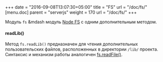+++
date = "2016-09-08T13:07:30+05:00"
title = "FS"
url = "/doc/fs/"
[menu.doc]
    parent = "serverjs"
    weight = 170
    url = "/doc/fs/"
+++

Модуль `fs`&nbsp;&mdash модуль [Node FS](https://nodejs.org/api/fs.html) с одним дополнительным методом.

#### readLib()

Метод `fs.readLib()` предназначен для чтения дополнительных пользовательских файлов, расположенных в директории `/lib/` проекта.
Синтаксис и механизм работы аналогичен [fs.readFile()](https://nodejs.org/api/fs.html#fs_fs_readfile_file_options_callback).